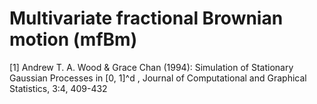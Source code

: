 # Multivariate fractional Brownian motion (mfBm)

[1] Andrew T. A. Wood & Grace Chan (1994): Simulation of Stationary
Gaussian Processes in [0, 1]^d , Journal of Computational and Graphical Statistics, 3:4,
409-432
